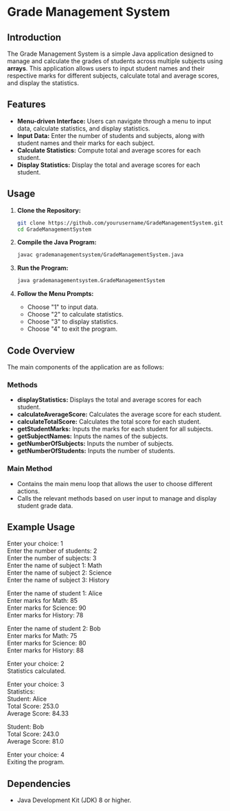 # Grade Management System

## Introduction

The Grade Management System is a simple Java application designed to manage and calculate the grades of students across multiple subjects using **arrays**. This application allows users to input student names and their respective marks for different subjects, calculate total and average scores, and display the statistics.

## Features

- **Menu-driven Interface:** Users can navigate through a menu to input data, calculate statistics, and display statistics.
- **Input Data:** Enter the number of students and subjects, along with student names and their marks for each subject.
- **Calculate Statistics:** Compute total and average scores for each student.
- **Display Statistics:** Display the total and average scores for each student.

## Usage

1. **Clone the Repository:**
    ```bash
    git clone https://github.com/yourusername/GradeManagementSystem.git
    cd GradeManagementSystem
    ```

2. **Compile the Java Program:**
    ```bash
    javac grademanagementsystem/GradeManagementSystem.java
    ```

3. **Run the Program:**
    ```bash
    java grademanagementsystem.GradeManagementSystem
    ```

4. **Follow the Menu Prompts:**
    - Choose "1" to input data.
    - Choose "2" to calculate statistics.
    - Choose "3" to display statistics.
    - Choose "4" to exit the program.

## Code Overview

The main components of the application are as follows:

### Methods

- **displayStatistics:** Displays the total and average scores for each student.
- **calculateAverageScore:** Calculates the average score for each student.
- **calculateTotalScore:** Calculates the total score for each student.
- **getStudentMarks:** Inputs the marks for each student for all subjects.
- **getSubjectNames:** Inputs the names of the subjects.
- **getNumberOfSubjects:** Inputs the number of subjects.
- **getNumberOfStudents:** Inputs the number of students.

### Main Method

- Contains the main menu loop that allows the user to choose different actions.
- Calls the relevant methods based on user input to manage and display student grade data.

## Example Usage

Enter your choice: 1  
Enter the number of students: 2  
Enter the number of subjects: 3  
Enter the name of subject 1: Math  
Enter the name of subject 2: Science  
Enter the name of subject 3: History  

Enter the name of student 1: Alice  
Enter marks for Math: 85  
Enter marks for Science: 90  
Enter marks for History: 78  

Enter the name of student 2: Bob  
Enter marks for Math: 75  
Enter marks for Science: 80  
Enter marks for History: 88  

Enter your choice: 2  
Statistics calculated.  

Enter your choice: 3  
Statistics:  
Student: Alice  
Total Score: 253.0  
Average Score: 84.33  

Student: Bob  
Total Score: 243.0  
Average Score: 81.0  

Enter your choice: 4  
Exiting the program.

## Dependencies

- Java Development Kit (JDK) 8 or higher.
